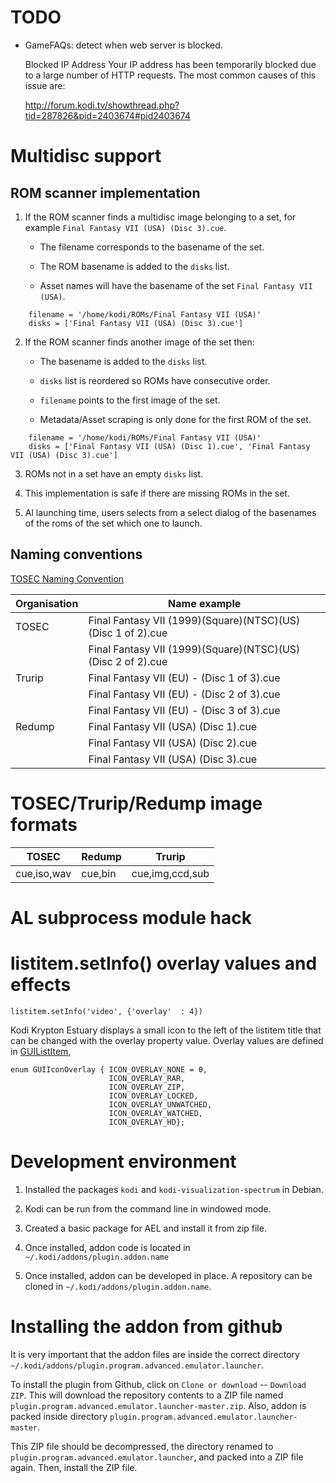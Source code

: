 # TODO #

 * GameFAQs: detect when web server is blocked.
 
   Blocked IP Address
   Your IP address has been temporarily blocked due to a large number of HTTP requests. The most 
   common causes of this issue are:
 
   http://forum.kodi.tv/showthread.php?tid=287826&pid=2403674#pid2403674


# Multidisc support #

## ROM scanner implementation ##

 1) If the ROM scanner finds a multidisc image belonging to a set, for example
    `Final Fantasy VII (USA) (Disc 3).cue`.
 
    * The filename corresponds to the basename of the set.
 
    * The ROM basename is added to the `disks` list.

    * Asset names will have the basename of the set `Final Fantasy VII (USA)`.

```
    filename = '/home/kodi/ROMs/Final Fantasy VII (USA)'
    disks = ['Final Fantasy VII (USA) (Disc 3).cue']
```

 2) If the ROM scanner finds another image of the set then:
 
    * The basename is added to the `disks` list.
    
    * `disks` list is reordered so ROMs have consecutive order.
    
    * `filename` points to the first image of the set.
    
    * Metadata/Asset scraping is only done for the first ROM of the set.

```
    filename = '/home/kodi/ROMs/Final Fantasy VII (USA)'
    disks = ['Final Fantasy VII (USA) (Disc 1).cue', 'Final Fantasy VII (USA) (Disc 3).cue']
```

 3) ROMs not in a set have an empty `disks` list.

 4) This implementation is safe if there are missing ROMs in the set.
 
 5) Al launching time, users selects from a select dialog of the basenames of the roms of the
    set which one to launch.

## Naming conventions ##

[TOSEC Naming Convention]

[TOSEC Naming Convention]: http://www.tosecdev.org/tosec-naming-convention

 Organisation | Name example                                                |
--------------|-------------------------------------------------------------|
 TOSEC        | Final Fantasy VII (1999)(Square)(NTSC)(US)(Disc 1 of 2).cue |
              | Final Fantasy VII (1999)(Square)(NTSC)(US)(Disc 2 of 2).cue |
 Trurip       | Final Fantasy VII (EU) - (Disc 1 of 3).cue                  |
              | Final Fantasy VII (EU) - (Disc 2 of 3).cue                  |
              | Final Fantasy VII (EU) - (Disc 3 of 3).cue                  |
 Redump       | Final Fantasy VII (USA) (Disc 1).cue                        |
              | Final Fantasy VII (USA) (Disc 2).cue                        |
              | Final Fantasy VII (USA) (Disc 3).cue                        |


# TOSEC/Trurip/Redump image formats #

 TOSEC       | Redump  | Trurip          |
-------------|---------|-----------------|
 cue,iso,wav | cue,bin | cue,img,ccd,sub |


# AL subprocess module hack #


# listitem.setInfo() overlay values and effects #

`listitem.setInfo('video', {'overlay'  : 4})`

Kodi Krypton Estuary displays a small icon to the left of the listitem title that can be changed
with the overlay property value. Overlay values are defined in [GUIListItem],

```
enum GUIIconOverlay { ICON_OVERLAY_NONE = 0,
                      ICON_OVERLAY_RAR,
                      ICON_OVERLAY_ZIP,
                      ICON_OVERLAY_LOCKED,
                      ICON_OVERLAY_UNWATCHED,
                      ICON_OVERLAY_WATCHED,
                      ICON_OVERLAY_HD};
```

[setInfo]: http://mirrors.xbmc.org/docs/python-docs/16.x-jarvis/xbmcgui.html#ListItem-setInfo
[GUIListItem]: https://github.com/cisco-open-source/kodi/blob/master/xbmc/guilib/GUIListItem.h


# Development environment #

  1. Installed the packages `kodi` and `kodi-visualization-spectrum` in Debian.

  2. Kodi can be run from the command line in windowed mode.

  3. Created a basic package for AEL and install it from zip file.

  4. Once installed, addon code is located in `~/.kodi/addons/plugin.addon.name`

  5. Once installed, addon can be developed in place. A repository can be cloned in
     `~/.kodi/addons/plugin.addon.name`.


# Installing the addon from github #

It is very important that the addon files are inside the correct directory
`~/.kodi/addons/plugin.program.advanced.emulator.launcher`.

To install the plugin from Github, click on `Clone or download` -- `Download ZIP`.
This will download the repository contents to a ZIP file named
`plugin.program.advanced.emulator.launcher-master.zip`. Also, addon is
packed inside directory `plugin.program.advanced.emulator.launcher-master`.

This ZIP file should be decompressed, the directory renamed to
`plugin.program.advanced.emulator.launcher`, and packed into a ZIP file again.
Then, install the ZIP file.
